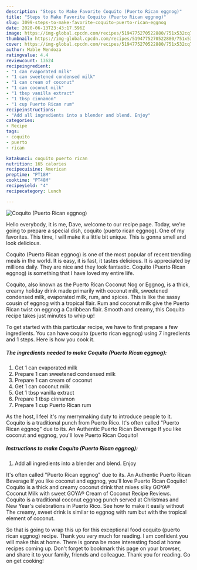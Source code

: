 ```yaml
---
description: "Steps to Make Favorite Coquito (Puerto Rican eggnog)"
title: "Steps to Make Favorite Coquito (Puerto Rican eggnog)"
slug: 3099-steps-to-make-favorite-coquito-puerto-rican-eggnog
date: 2020-06-13T23:43:17.596Z
image: https://img-global.cpcdn.com/recipes/5194775270522880/751x532cq70/coquito-puerto-rican-eggnog-recipe-main-photo.jpg
thumbnail: https://img-global.cpcdn.com/recipes/5194775270522880/751x532cq70/coquito-puerto-rican-eggnog-recipe-main-photo.jpg
cover: https://img-global.cpcdn.com/recipes/5194775270522880/751x532cq70/coquito-puerto-rican-eggnog-recipe-main-photo.jpg
author: Mable Mendoza
ratingvalue: 4.4
reviewcount: 13624
recipeingredient:
- "1 can evaporated milk"
- "1 can sweetened condensed milk"
- "1 can cream of coconut"
- "1 can coconut milk"
- "1 tbsp vanilla extract"
- "1 tbsp cinnamon"
- "1 cup Puerto Rican rum"
recipeinstructions:
- "Add all ingredients into a blender and blend. Enjoy"
categories:
- Recipe
tags:
- coquito
- puerto
- rican

katakunci: coquito puerto rican 
nutrition: 165 calories
recipecuisine: American
preptime: "PT18M"
cooktime: "PT48M"
recipeyield: "4"
recipecategory: Lunch

---
```



![Coquito (Puerto Rican eggnog)](https://img-global.cpcdn.com/recipes/5194775270522880/751x532cq70/coquito-puerto-rican-eggnog-recipe-main-photo.jpg)

Hello everybody, it is me, Dave, welcome to our recipe page. Today, we're going to prepare a special dish, coquito (puerto rican eggnog). One of my favorites. This time, I will make it a little bit unique. This is gonna smell and look delicious.

Coquito (Puerto Rican eggnog) is one of the most popular of recent trending meals in the world. It is easy, it is fast, it tastes delicious. It is appreciated by millions daily. They are nice and they look fantastic. Coquito (Puerto Rican eggnog) is something that I have loved my entire life.

Coquito, also known as the Puerto Rican Coconut Nog or Eggnog, is a thick, creamy holiday drink made primarily with coconut milk, sweetened condensed milk, evaporated milk, rum, and spices. This is like the sassy cousin of eggnog with a tropical flair. Rum and coconut milk give the Puerto Rican twist on eggnog a Caribbean flair. Smooth and creamy, this Coquito recipe takes just minutes to whip up!


To get started with this particular recipe, we have to first prepare a few ingredients. You can have coquito (puerto rican eggnog) using 7 ingredients and 1 steps. Here is how you cook it.

<!--inarticleads1-->

##### The ingredients needed to make Coquito (Puerto Rican eggnog):

1. Get 1 can evaporated milk
1. Prepare 1 can sweetened condensed milk
1. Prepare 1 can cream of coconut
1. Get 1 can coconut milk
1. Get 1 tbsp vanilla extract
1. Prepare 1 tbsp cinnamon
1. Prepare 1 cup Puerto Rican rum


As the host, I feel it&#39;s my merrymaking duty to introduce people to it. Coquito is a traditional punch from Puerto Rico. It&#39;s often called &#34;Puerto Rican eggnog&#34; due to its. An Authentic Puerto Rican Beverage If you like coconut and eggnog, you&#39;ll love Puerto Rican Coquito! 

<!--inarticleads2-->

##### Instructions to make Coquito (Puerto Rican eggnog):

1. Add all ingredients into a blender and blend. Enjoy


It&#39;s often called &#34;Puerto Rican eggnog&#34; due to its. An Authentic Puerto Rican Beverage If you like coconut and eggnog, you&#39;ll love Puerto Rican Coquito! Coquito is a thick and creamy coconut drink that mixes silky GOYA® Coconut Milk with sweet GOYA® Cream of Coconut Recipe Reviews. Coquito is a traditional coconut eggnog punch served at Christmas and New Year&#39;s celebrations in Puerto Rico. See how to make it easily without The creamy, sweet drink is similar to eggnog with rum but with the tropical element of coconut. 

So that is going to wrap this up for this exceptional food coquito (puerto rican eggnog) recipe. Thank you very much for reading. I am confident you will make this at home. There is gonna be more interesting food at home recipes coming up. Don't forget to bookmark this page on your browser, and share it to your family, friends and colleague. Thank you for reading. Go on get cooking!
